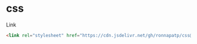 # css

Link
``` html
<link rel="stylesheet" href="https://cdn.jsdelivr.net/gh/ronnapatp/css@latest/css/index.css">
```